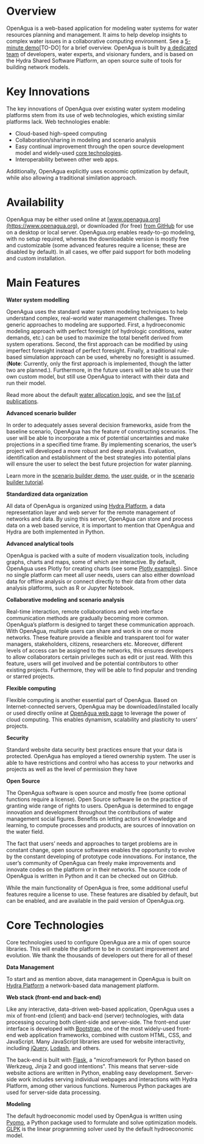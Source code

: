 # Overview

OpenAgua is a web-based application for modeling water systems for water resources planning and management. It aims to help develop insights to complex water issues in a collaborative computing environment. See a [5-minute demo](demos#tutorial1)[TO-DO] for a brief overview. OpenAgua is built by [a dedicated team](the-team) of developers, water experts, and visionary funders, and is based on the Hydra Shared Software Platform, an open source suite of tools for building network models.

# Key Innovations

The key innovations of OpenAgua over existing water system modeling platforms stem from its use of web technologies, which existing similar platforms lack. Web technologies enable:

* Cloud-based high-speed computing
* Collaboration/sharing in modeling and scenario analysis
* Easy continual improvement through the open source development model and widely-used [core technologies](#core-technologies).
* Interoperability between other web apps.

Additionally, OpenAgua explicitly uses economic optimization by default, while also allowing a traditional similation approach.

# Availability

OpenAgua may be either used online at [www.openagua.org](https://www.openagua.org), or downloaded (for free) [from GitHub](https://github.com/OpenAgua/OpenAgua) for use on a desktop or local server. OpenAgua.org enables ready-to-go modeling, with no setup required, whereas the downloadable version is mostly free and customizable (some advanced features require a license; these are disabled by default). In all cases, we offer paid support for both modeling and custom installation.

# Main Features

**Water system modelling**

OpenAgua uses the standard water system modeling techniques to help understand complex, real-world water management challenges. Three generic approaches to modeling are supported. First, a hydroeconomic modeling approach with perfect foresight (of hydrologic conditions, water demands, etc.) can be used to maximize the total benefit derived from system operations. Second, the first approach can be modified by using imperfect foresight instead of perfect foresight. Finally, a traditional rule-based simulation approach can be used, whereby no foresight is assumed. (**Note**: Currently, only the first approach is implemented, though the latter two are planned.). Furthermore, in the future users will be able to use their own custom model, but still use OpenAgua to interact with their data and run their model.

Read more about the default [water allocation logic](user-guide/water-allocation-logic), and see the [list of publications](publications).

**Advanced scenario builder**

In order to adequately asses several decision frameworks, aside from the baseline scenario, OpenAgua has the feature of constructing scenarios. The user will be able to incorporate a mix of potential uncertainties and make projections in a specified time frame. By implementing scenarios, the user’s project will developed a more robust and deep analysis. Evaluation, identification and establishment of the best strategies into potential plans will ensure the user to select the best future projection for water planning.

Learn more in the [scenario builder demo](demos#scenarios), the [user guide](user-guide/creating-scenarios), or in the [scenario builder tutorial](tutorials/creating-scenarios).

**Standardized data organization**

All data of OpenAgua is organized using [Hydra Platform](http://hydraplatform.org), a data representation layer and web server for the remote management of networks and data. By using this server, OpenAgua can store and process data on a web based service, it is important to mention that OpenAgua and Hydra are both implemented in Python.

**Advanced analytical tools**

OpenAgua is packed with a suite of modern visualization tools, including graphs, charts and maps, some of which are interactive. By default, OpenAgua uses Plotly for creating charts (see some [Plotly examples](https://plot.ly/javascript/#basic-charts)). Since no single platform can meet all user needs, users can also either download data for offline analysis or connect directly to their data from other data analysis platforms, such as R or Jupyter Notebook.

**Collaborative modeling and scenario analysis**

Real-time interaction, remote collaborations and web interface communication methods are gradually becoming more common.  OpenAgua’s platform is designed to target these communication approach. With OpenAgua, multiple users can share and work in one or more networks.  These feature provide a flexible and transparent tool for water managers, stakeholders, citizens, researchers etc. Moreover, different levels of access can be assigned to the networks, this ensures developers to allow collaborators certain privileges such as edit or just read. With this feature, users will get involved and be potential contributors to other existing projects. Furthermore, they will be able to find popular and trending or starred projects.

**Flexible computing**

Flexible computing is another essential part of OpenAgua. Based on Internet-connected servers, OpenAgua may be downloaded/installed locally or used directly online at [OpenAgua web page](www.openagua.org) to leverage the power of cloud computing. This enables dynamism, scalability and plasticity to users’ projects.

**Security**

Standard website data security best practices ensure that your data is protected. OpenAgua has employed a tiered ownership system. The user is able to have restrictions and control who has access to your networks and projects as well as the level of permission they have

**Open Source**

The OpenAgua software is open source and mostly free (some optional functions require a license). Open Source software lie on the practice of granting wide range of rights to users. OpenAgua is determined to engage innovation and development throughout the contributions of water management social figures. Benefits on letting actors of knowledge and learning, to compute processes and products, are sources of innovation on the water field.

The fact that users’ needs and approaches to target problems are in constant change, open source softwares enables the opportunity to evolve by the constant developing of prototype code innovations. For instance, the user’s community of OpenAgua can freely make improvements and innovate codes on the platform or in their networks. The source code of OpenAgua is written in Python and it can be checked out on GitHub.

While the main functionality of OpenAgua is free, some additional useful features require a license to use. These features are disabled by default, but can be enabled, and are available in the paid version of OpenAgua.org.

# Core Technologies

Core technologies used to configure OpenAgua are a mix of open source libraries. This will enable the platform to be in constant improvement and evolution. We thank the thousands of developers out there for all of these!

**Data Management**

To start and as mention above, data management in OpenAgua is built on [Hydra Platform](http://hydraplatform.org) a network-based data management platform.

**Web stack (front-end and back-end)**

Like any interactive, data-driven web-based application, OpenAgua uses a mix of front-end (client) and back-end (server) technologies, with data processing occuring both client-side and server-side. The front-end user interface is developed with [Bootstrap](http://getbootstrap.com), one of the most widely-used front-end web application frameworks, combined with custom HTML, CSS, and JavaScript. Many JavaScript libraries are used for website interactivity, including [jQuery](https://jquery.com/), [Lodash](https://lodash.com/), and others.

The back-end is built with [Flask](http://flask.pocoo.org), a "microframework for Python based on Werkzeug, Jinja 2 and good intentions". This means that server-side website actions are written in Python, enabling easy development. Server-side work includes serving individual webpages and interactions with Hydra Platform, among other various functions. Numerous Python packages are used for server-side data processing.

**Modeling**

The default hydroeconomic model used by OpenAgua is written using [Pyomo](http://www.pyomo.org), a Python package used to formulate and solve optimization models. [GLPK](https://www.gnu.org/software/glpk/) is the linear programming solver used by the default hydroeconomic model.
